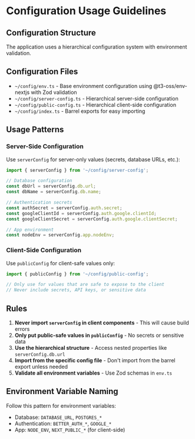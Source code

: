 # Configuration Usage Guidelines

## Configuration Structure

The application uses a hierarchical configuration system with environment validation.

## Configuration Files

- `~/config/env.ts` - Base environment configuration using @t3-oss/env-nextjs with Zod validation
- `~/config/server-config.ts` - Hierarchical server-side configuration
- `~/config/public-config.ts` - Hierarchical client-side configuration  
- `~/config/index.ts` - Barrel exports for easy importing

## Usage Patterns

### Server-Side Configuration
Use `serverConfig` for server-only values (secrets, database URLs, etc.):

```typescript
import { serverConfig } from '~/config/server-config';

// Database configuration
const dbUrl = serverConfig.db.url;
const dbName = serverConfig.db.name;

// Authentication secrets
const authSecret = serverConfig.auth.secret;
const googleClientId = serverConfig.auth.google.clientId;
const googleClientSecret = serverConfig.auth.google.clientSecret;

// App environment
const nodeEnv = serverConfig.app.nodeEnv;
```

### Client-Side Configuration
Use `publicConfig` for client-safe values only:

```typescript
import { publicConfig } from '~/config/public-config';

// Only use for values that are safe to expose to the client
// Never include secrets, API keys, or sensitive data
```

## Rules

1. **Never import `serverConfig` in client components** - This will cause build errors
2. **Only put public-safe values in `publicConfig`** - No secrets or sensitive data
3. **Use the hierarchical structure** - Access nested properties like `serverConfig.db.url`
4. **Import from the specific config file** - Don't import from the barrel export unless needed
5. **Validate all environment variables** - Use Zod schemas in `env.ts`

## Environment Variable Naming

Follow this pattern for environment variables:
- Database: `DATABASE_URL`, `POSTGRES_*`
- Authentication: `BETTER_AUTH_*`, `GOOGLE_*`
- App: `NODE_ENV`, `NEXT_PUBLIC_*` (for client-side)